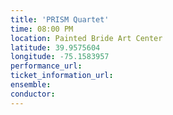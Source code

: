 ```yaml
---
title: 'PRISM Quartet'
time: 08:00 PM
location: Painted Bride Art Center
latitude: 39.9575604
longitude: -75.1583957
performance_url: 
ticket_information_url: 
ensemble: 
conductor: 
---
```

